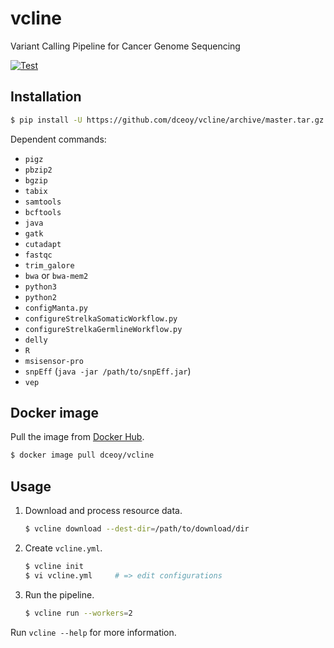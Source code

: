 vcline
======

Variant Calling Pipeline for Cancer Genome Sequencing

[![Test](https://github.com/dceoy/vcline/actions/workflows/test.yml/badge.svg)](https://github.com/dceoy/vcline/actions/workflows/test.yml)

Installation
------------

```sh
$ pip install -U https://github.com/dceoy/vcline/archive/master.tar.gz
```

Dependent commands:

- `pigz`
- `pbzip2`
- `bgzip`
- `tabix`
- `samtools`
- `bcftools`
- `java`
- `gatk`
- `cutadapt`
- `fastqc`
- `trim_galore`
- `bwa` or `bwa-mem2`
- `python3`
- `python2`
- `configManta.py`
- `configureStrelkaSomaticWorkflow.py`
- `configureStrelkaGermlineWorkflow.py`
- `delly`
- `R`
- `msisensor-pro`
- `snpEff` (`java -jar /path/to/snpEff.jar`)
- `vep`

Docker image
------------

Pull the image from [Docker Hub](https://hub.docker.com/r/dceoy/vcline/).

```sh
$ docker image pull dceoy/vcline
```

Usage
-----

1.  Download and process resource data.

    ```sh
    $ vcline download --dest-dir=/path/to/download/dir
    ```

2.  Create `vcline.yml`.

    ```sh
    $ vcline init
    $ vi vcline.yml     # => edit configurations
    ```

3.  Run the pipeline.

    ```sh
    $ vcline run --workers=2
    ```

Run `vcline --help` for more information.
